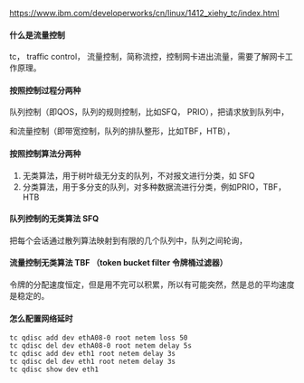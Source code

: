 https://www.ibm.com/developerworks/cn/linux/1412_xiehy_tc/index.html

####  什么是流量控制

tc， traffic control， 流量控制，简称流控，控制网卡进出流量，需要了解网卡工作原理。

#### 按照控制过程分两种

队列控制（即QOS，队列的规则控制，比如SFQ， PRIO），把请求放到队列中，

和流量控制（即带宽控制，队列的排队整形，比如TBF，HTB），

#### 按照控制算法分两种

1. 无类算法，用于树叶级无分支的队列，不对报文进行分类，如 SFQ
1. 分类算法，用于多分支的队列，对多种数据流进行分类，例如PRIO，TBF，HTB

#### 队列控制的无类算法 SFQ

把每个会话通过散列算法映射到有限的几个队列中，队列之间轮询，

#### 流量控制无类算法 TBF （token bucket filter 令牌桶过滤器）

令牌的分配速度恒定，但是用不完可以积累，所以有可能突然，然是总的平均速度是稳定的。

#### 怎么配置网络延时

    tc qdisc add dev ethA08-0 root netem loss 50
    tc qdisc del dev ethA08-0 root netem delay 5s
    tc qdisc add dev eth1 root netem delay 3s
    tc qdisc del dev eth1 root netem delay 3s
    tc qdisc show dev eth1
